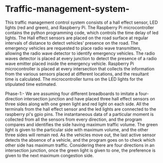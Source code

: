 # Traffic-management-system-
This traffic management control system consists of a hall effect sensor, LED lights (red and green), and Raspberry Pi. The Raspberry Pi microcontroller contains the python programming code, which controls the time delay of led lights.
The Hall effect sensors are placed on the road surface at regular intervals of distance to detect vehicles' presence on the road. The emergency vehicles are requested to place radio wave transmitters, allowing the radio wave detector to identify emergency vehicles. The radio waves detector is placed at every junction to detect the presence of a radio wave emitter placed inside the emergency vehicle. Raspberry Pi microcontroller is placed at every intersection that collects the information from the various sensors placed at different locations, and the resultant time is calculated. The microcontroller turns on the LED lights for the stipulated time estimated.

Phase-1:-
We are assuming four different breadboards to imitate a four-direction intersection junction and have placed three hall effect sensors on three sides along with one green light and red light on each side. All the terminals from the hall effect sensor and the led lights are connected to the raspberry pi's gpio pins. The instantaneous data of a particular moment is collected from all the sensors from every direction, and the program compares and identifies the side having maximum traffic volume. The green light is given to the particular side with maximum volume, and the other three sides will remain red. As the vehicles move out, the last active sensor detects the absence of a vehicle, and the program goes on to check which other side has maximum traffic. Considering there are four directions in an intersection junction, once the green light is given to one, the preference is given to the next maximum congestion side.
